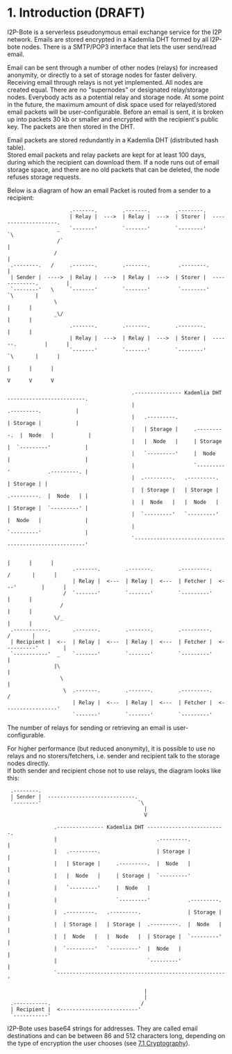# 1. Introduction (DRAFT)

I2P-Bote is a serverless pseudonymous email exchange service for the I2P network. Emails are stored encrypted in a Kademlia DHT formed by all I2P-bote nodes. There is a SMTP/POP3 interface that lets the user send/read email.

Email can be sent through a number of other nodes (relays) for increased anonymity, or directly to a set of storage nodes for faster delivery. Receiving email through relays is not yet implemented. All nodes are created equal. There are no "supernodes" or designated relay/storage nodes. Everybody acts as a potential relay and storage node. At some point in the future, the maximum amount of disk space used for relayed/stored email packets will be user-configurable. Before an email is sent, it is broken up into packets 30 kb or smaller and encrypted with the recipient's public key. The packets are then stored in the DHT.

Email packets are stored redundantly in a Kademlia DHT (distributed hash table).   
Stored email packets and relay packets are kept for at least 100 days, during which the recipient can download them. If a node runs out of email storage space, and there are no old packets that can be deleted, the node refuses storage requests.

Below is a diagram of how an email Packet is routed from a sender to a recipient:

```
                    .-------.        .-------.        .--------.
                    | Relay |  --->  | Relay |  --->  | Storer |  --------------------.
                _   `-------'        `-------'        `--------'                       `\
                /`                                                                       |
               /                                                                         |
 .--------.   /     .-------.        .-------.         .--------.                        |
 | Sender |  ---->  | Relay |  --->  | Relay |  --->  | Storer |  -------------.         |
 `--------'   \     `-------'        `-------'         `--------'               `\       |
               \                                                                  |      |
               _\/                                                                |      |
                    .-------.        .-------.        .--------.                  |      |
                    | Relay |  --->  | Relay |  --->  | Storer |  ------.         |      |
                    `-------'        `-------'        `--------'         `\       |      |
                                                                           |      |      |
                                                                           V      V      V

                                        .--------------- Kademlia DHT -------------------------.
                                        |                                .---------.           |
                                        |   .---------.                  | Storage |           |
                                        |   | Storage |     .---------.  |  Node   |           |
                                        |   |  Node   |     | Storage |  `---------'           |
                                        |   `---------'     |  Node   |                        |
                                        |                   `---------'            .---------. |
                                        |  .---------.   .---------.               | Storage | |
                                        |  | Storage |   | Storage |  .---------.  |  Node   | |
                                        |  |  Node   |   |  Node   |  | Storage |  `---------' |
                                        |  `---------'   `---------'  |  Node   |              |
                                        |                             `---------'              |
                                        `------------------------------------------------------'

                                                                          |      |      |
                     .-------.        .-------.        .---------.       /       |      |
                     | Relay |  <---  | Relay |  <---  | Fetcher |  <---'        |      |
                  /  `-------'        `-------'        `---------'               |      |
                 /                                                               |      |
               \/_                                                               |      |
 .-----------.       .-------.        .-------.        .---------.              /       |
 | Recipient |  <--  | Relay |  <---  | Relay |  <---  | Fetcher |  <----------'        |
 `-----------'  _    `-------'        `-------'        `---------'                      |
               |\                                                                       |
                 \                                                                      |
                  \  .-------.        .-------.        .---------.                     /
                     | Relay |  <---  | Relay |  <---  | Fetcher |  <-----------------'
                     `-------'        `-------'        `---------'
```

The number of relays for sending or retrieving an email is user-configurable.

For higher performance (but reduced anonymity), it is possible to use no relays and no storers/fetchers, i.e. sender and recipient talk to the storage nodes directly.   
If both sender and recipient chose not to use relays, the diagram looks like this:

```
 .--------.
 | Sender |  ----------------------------.
 `--------'                               `\
                                            |
                                            V

               .--------------- Kademlia DHT -------------------------.
               |                                .---------.           |
               |   .---------.                  | Storage |           |
               |   | Storage |     .---------.  |  Node   |           |
               |   |  Node   |     | Storage |  `---------'           |
               |   `---------'     |  Node   |                        |
               |                   `---------'            .---------. |
               |  .---------.   .---------.               | Storage | |
               |  | Storage |   | Storage |  .---------.  |  Node   | |
               |  |  Node   |   |  Node   |  | Storage |  `---------' |
               |  `---------'   `---------'  |  Node   |              |
               |                             `---------'              |
               `------------------------------------------------------'

                                            |
                                            |
 .-----------.                             /
 | Recipient |  <-------------------------'
 `-----------'
```

I2P-Bote uses base64 strings for addresses. They are called email destinations and can be between 86 and 512 characters long, depending on the type of encryption the user chooses (see [7.1 Cryptography](cryptography.md)).
